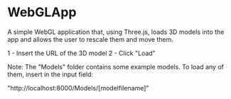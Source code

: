 # WebGLApp
A simple WebGL application that, using Three.js, loads 3D models into the app and allows the user to rescale them and move them.


1 - Insert the URL of the 3D model
2 - Click "Load"

Note: The "Models" folder contains some example models. To load any of them, insert in the input field:

"http://localhost:8000/Models/[modelfilename]"

